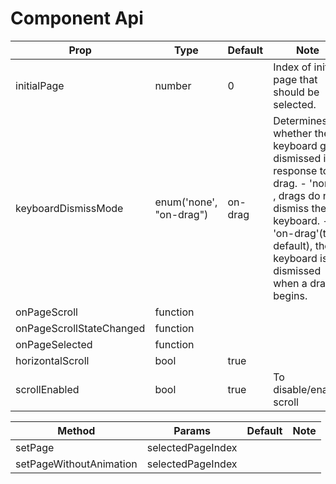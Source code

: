 # <ViewPager /> Component Api


| Prop | Type | Default | Note |
| --- | --- | --- | --- |
| initialPage | number | 0 |  Index of initial page that should be selected. |
| keyboardDismissMode | enum('none', "on-drag")  | on-drag | Determines whether the keyboard gets dismissed in response to a drag. - 'none' , drags do not dismiss the keyboard. - 'on-drag'(the default), the keyboard is dismissed when a drag begins. |
| onPageScroll | function |  |  |
| onPageScrollStateChanged | function |  |  |
| onPageSelected | function |  |  |
| horizontalScroll | bool | true |  |
| scrollEnabled | bool | true | To disable/enable scroll


| Method | Params | Default | Note |
| --- | --- | --- | --- |
| setPage | selectedPageIndex |  |  |
| setPageWithoutAnimation | selectedPageIndex |  |  |


